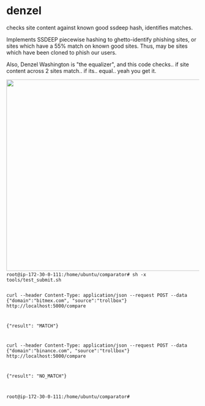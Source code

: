 # denzel
checks site content against known good ssdeep hash, identifies matches.

Implements SSDEEP piecewise hashing to ghetto-identify phishing sites, or sites which have a 55% match on known good sites. Thus, may be sites which have been cloned to phish our users.

Also, Denzel Washington is "the equalizer", and this code checks.. if site content across 2 sites match.. if its.. equal.. yeah you get it.


<img src="https://github.com/cmc/denzel/blob/master/images/denzel.jpg" width="1000" height="500">

<code>
root@ip-172-30-0-111:/home/ubuntu/comparator# sh -x tools/test_submit.sh

curl --header Content-Type: application/json --request POST --data {"domain":"bitmex.com", "source":"trollbox"} http://localhost:5000/compare
  
{"result": "MATCH"}
  
curl --header Content-Type: application/json --request POST --data {"domain":"binance.com", "source":"trollbox"} http://localhost:5000/compare

{"result": "NO_MATCH"}

root@ip-172-30-0-111:/home/ubuntu/comparator#
</code>
